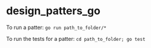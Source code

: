 # design_patters_go

To run a patter:
`go run path_to_folder/*`

To run the tests for a patter:
`cd path_to_folder; go test`
